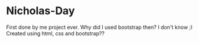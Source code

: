 # Nicholas-Day
First done by me project ever. Why did I used bootstrap then? I don't know ;l
Created using html, css and bootstrap??
